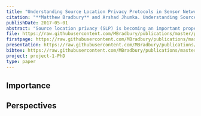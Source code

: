 ```yaml
---
title: "Understanding Source Location Privacy Protocols in Sensor Networks via Perturbation of Time Series"
citation: "**Matthew Bradbury** and Arshad Jhumka. Understanding Source Location Privacy Protocols in Sensor Networks via Perturbation of Time Series. In *IEEE INFOCOM*, 1611–1619. May 2017. [doi:10.1109/INFOCOM.2017.8057122](https://doi.org/10.1109/INFOCOM.2017.8057122)."
publishDate: 2017-05-01
abstract: "Source location privacy (SLP) is becoming an important property for a large class of security-critical wireless sensor network applications such as monitoring and tracking. Much of the previous work on SLP has focused on the development of various protocols to enhance the level of SLP imparted to the network, under various attacker models and other conditions. Other work has focused on analysing the level of SLP being imparted by a specific protocol. In this paper, we adopt a different approach where we model the attacker movement as a time series and use information theoretic concepts to infer the properties of a routing protocol that imparts high levels of SLP. We propose the notion of a properly competing path that causes an attacker to “stall” when moving towards the source. This concept provides the basis for developing a perturbation model, similar to those in privacy-preserving data mining. We then show how to use properly competing paths to develop properties of an SLP-aware routing protocol. Further, we show how different SLP-aware routing protocols can be obtained through different instantiations of the framework. Those instantiations are obtained based on a notion of information loss achieved through the use of the perturbation model proposed."
file: https://raw.githubusercontent.com/MBradbury/publications/master/papers/InfoCom2017.pdf
firstpage: https://raw.githubusercontent.com/MBradbury/publications/master/firstpages/InfoCom2017.svg
presentation: https://raw.githubusercontent.com/MBradbury/publications/master/presentations/InfoCom2017.pdf
bibtex: https://raw.githubusercontent.com/MBradbury/publications/master/bibtex/Bradbury_2017_UnderstandingSourceLocation.bib
project: project-1-PhD
type: paper
---
```


<!-- readmore -->

## Importance

## Perspectives


